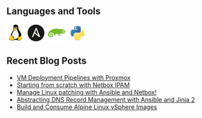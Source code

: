 ## Languages and Tools

<div>
    <img src="https://raw.githubusercontent.com/devicons/devicon/master/icons/linux/linux-original.svg" width="40" height="40"/>&nbsp;
    <img src="https://raw.githubusercontent.com/devicons/devicon/master/icons/ansible/ansible-original.svg" title="Ansible" alt="ansible" width="40" height="40"/>&nbsp;
    <img src="https://raw.githubusercontent.com/devicons/devicon/master/icons/opensuse/opensuse-original.svg" width="40" height="40"/>&nbsp;
    <img src="https://raw.githubusercontent.com/devicons/devicon/master/icons/python/python-original.svg" width="40" height="40"/>&nbsp;
</div>

## Recent Blog Posts

<!-- BLOG-POST-LIST:START -->
- [VM Deployment Pipelines with Proxmox](https://dev.to/ngschmidt/vm-deployment-pipelines-with-proxmox-ihm)
- [Starting from scratch with Netbox IPAM](https://dev.to/ngschmidt/starting-from-scratch-with-netbox-ipam-4afj)
- [Manage Linux patching with Ansible and Netbox!](https://dev.to/ngschmidt/manage-linux-patching-with-ansible-and-netbox-400d)
- [Abstracting DNS Record Management with Ansible and Jinja 2](https://dev.to/ngschmidt/abstracting-dns-record-management-with-ansible-and-jinja-2-7mf)
- [Build and Consume Alpine Linux vSphere Images](https://dev.to/ngschmidt/build-and-consume-alpine-linux-vsphere-images-3g78)
<!-- BLOG-POST-LIST:END -->
